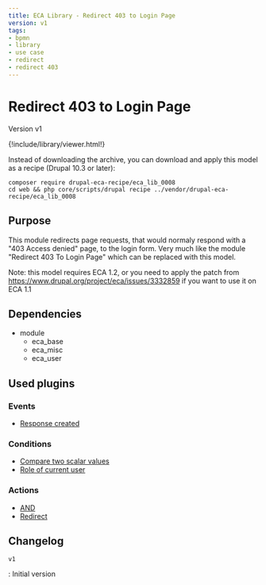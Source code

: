 ```yaml
---
title: ECA Library - Redirect 403 to Login Page
version: v1
tags:
- bpmn
- library
- use case
- redirect
- redirect 403
---
```

# Redirect 403 to Login Page

Version v1

<script>url='bpmn_io-eca_lib_0008.xml';archive='bpmn_io-eca_lib_0008.tar.gz'</script>
{!include/library/viewer.html!}

Instead of downloading the archive, you can download and apply this model as a recipe (Drupal 10.3 or later):

```shell
composer require drupal-eca-recipe/eca_lib_0008
cd web && php core/scripts/drupal recipe ../vendor/drupal-eca-recipe/eca_lib_0008
```

## Purpose

This module redirects page requests, that would normaly respond with a &quot;403 Access denied&quot; page, to the login form. Very much like the module &quot;Redirect 403 To Login Page&quot; which can be replaced with this model.

Note: this model requires ECA 1.2, or you need to apply the patch from https://www.drupal.org/project/eca/issues/3332859 if you want to use it on ECA 1.1

## Dependencies

- module
    - eca_base
    - eca_misc
    - eca_user

## Used plugins

### Events

- [Response created](/plugins/eca/misc/events/kernel_response.md)

### Conditions

- [Compare two scalar values](/plugins/eca/base/conditions/eca_scalar.md)
- [Role of current user](/plugins/eca/user/conditions/eca_current_user_role.md)

### Actions

- [AND](/plugins/eca/base/actions/eca_void_and_condition.md)
- [Redirect](/plugins/core/actions/action_goto_action.md)

## Changelog

`v1`

:   Initial version
